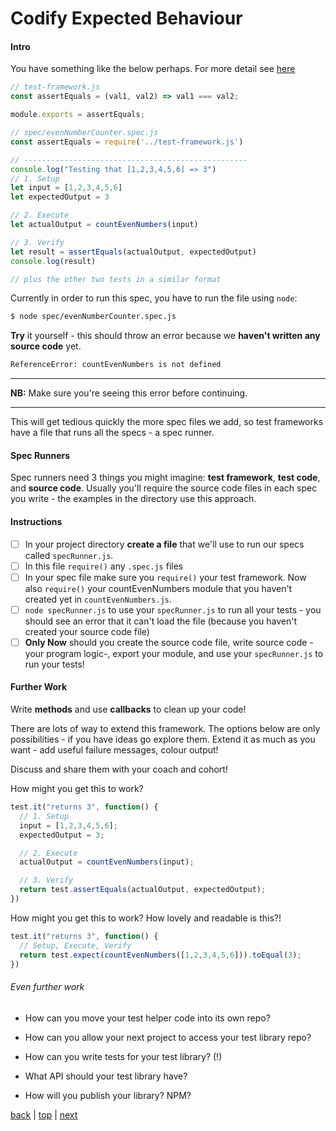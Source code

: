 # Codify Expected Behaviour

#### Intro

You have something like the below perhaps. For more detail see [here](./_examples/a-simple-test-framework)

```js
// test-framework.js
const assertEquals = (val1, val2) => val1 === val2;

module.exports = assertEquals;
```
```js
// spec/evenNumberCounter.spec.js
const assertEquals = require('../test-framework.js')

// --------------------------------------------------
console.log("Testing that [1,2,3,4,5,6] => 3")
// 1. Setup
let input = [1,2,3,4,5,6]
let expectedOutput = 3

// 2. Execute
let actualOutput = countEvenNumbers(input)

// 3. Verify
let result = assertEquals(actualOutput, expectedOutput)
console.log(result)

// plus the other two tests in a similar format
```

Currently in order to run this spec, you have to run the file using `node`:
```sh
$ node spec/evenNumberCounter.spec.js
```

**Try** it yourself - this should throw an error because we **haven't written any source code** yet.

```sh
ReferenceError: countEvenNumbers is not defined
```

---
**NB:** Make sure you're seeing this error before continuing.

---

This will get tedious quickly the more spec files we add, so test frameworks have a file that runs all the specs - a spec runner.

#### Spec Runners

Spec runners need 3 things you might imagine: **test framework**, **test code**, and **source code**. Usually you'll require the source code files in each spec you write - the examples in the directory use this approach.

#### Instructions

- [ ] In your project directory **create a file** that we'll use to run our specs called `specRunner.js`.
- [ ] In this file `require()` any `.spec.js` files
- [ ] In your spec file make sure you `require()` your test framework. Now also `require()` your countEvenNumbers module that you haven't created yet in `countEvenNumbers.js`.
- [ ] `node specRunner.js` to use your `specRunner.js` to run all your tests  - you should see an error that it can't load the file (because you haven't created your source code file)
- [ ] **Only Now** should you create the source code file, write source code -your program logic-, export your module, and use your `specRunner.js` to run your tests!

#### Further Work


Write **methods** and use **callbacks** to clean up your code!

There are lots of way to extend this framework. The options below are only possibilities - if you have ideas go explore them. Extend it as much as you want - add useful failure messages, colour output!

Discuss and share them with your coach and cohort!

How might you get this to work?
```js
test.it("returns 3", function() {
  // 1. Setup
  input = [1,2,3,4,5,6];
  expectedOutput = 3;

  // 2. Execute
  actualOutput = countEvenNumbers(input);

  // 3. Verify
  return test.assertEquals(actualOutput, expectedOutput);
})
```

How might you get this to work? How lovely and readable is this?!

```js
test.it("returns 3", function() {
  // Setup, Execute, Verify
  return test.expect(countEvenNumbers([1,2,3,4,5,6])).toEqual(3);
})
```

###### Even further work

* How can you move your test helper code into its own repo?

* How can you allow your next project to access your test library repo?

* How can you write tests for your test library? (!)

* What API should your test library have?

* How will you publish your library? NPM?

[back](./a-simple-test-framework.md) | [top](#learning-objectives) | [next](./practice-makes-perfect.md)
